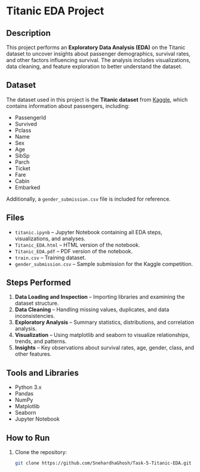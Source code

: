 # Titanic EDA Project

## Description
This project performs an **Exploratory Data Analysis (EDA)** on the Titanic dataset to uncover insights about passenger demographics, survival rates, and other factors influencing survival. The analysis includes visualizations, data cleaning, and feature exploration to better understand the dataset.

## Dataset
The dataset used in this project is the **Titanic dataset** from [Kaggle](https://www.kaggle.com/c/titanic/data), which contains information about passengers, including:
- PassengerId
- Survived
- Pclass
- Name
- Sex
- Age
- SibSp
- Parch
- Ticket
- Fare
- Cabin
- Embarked

Additionally, a `gender_submission.csv` file is included for reference.

## Files
- `titanic.ipynb` – Jupyter Notebook containing all EDA steps, visualizations, and analyses.
- `Titanic_EDA.html` – HTML version of the notebook.
- `Titanic_EDA.pdf` – PDF version of the notebook.
- `train.csv` – Training dataset.
- `gender_submission.csv` – Sample submission for the Kaggle competition.

## Steps Performed
1. **Data Loading and Inspection** – Importing libraries and examining the dataset structure.
2. **Data Cleaning** – Handling missing values, duplicates, and data inconsistencies.
3. **Exploratory Analysis** – Summary statistics, distributions, and correlation analysis.
4. **Visualization** – Using matplotlib and seaborn to visualize relationships, trends, and patterns.
5. **Insights** – Key observations about survival rates, age, gender, class, and other features.

## Tools and Libraries
- Python 3.x
- Pandas
- NumPy
- Matplotlib
- Seaborn
- Jupyter Notebook

## How to Run
1. Clone the repository:
   ```bash
   git clone https://github.com/SnehardhaGhosh/Task-5-Titanic-EDA.git


